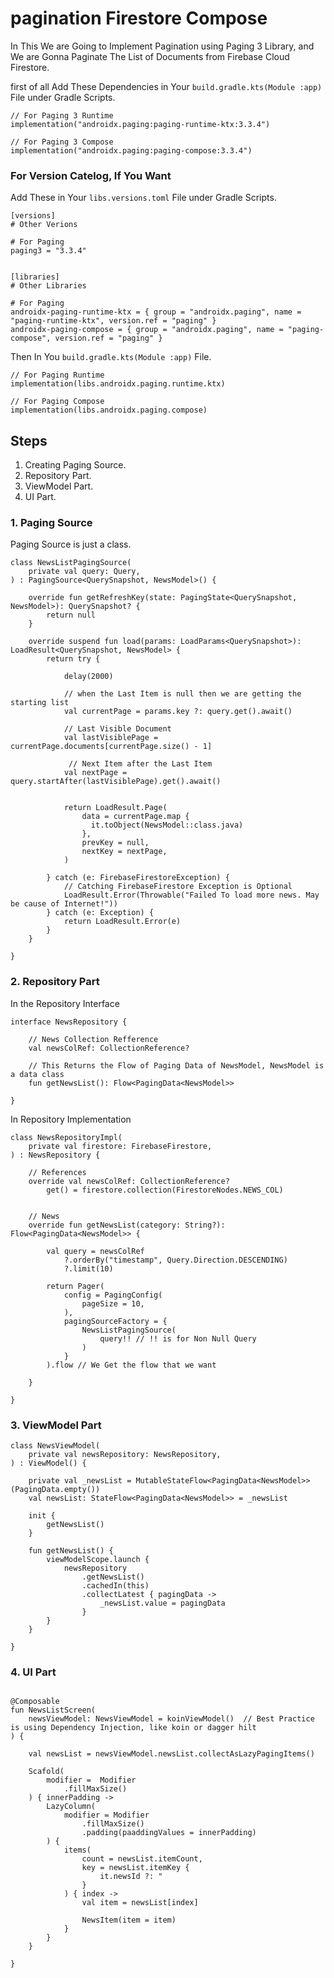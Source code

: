 # pagination Firestore Compose
In This We are Going to Implement Pagination using Paging 3 Library,  and We are Gonna Paginate The List of Documents from Firebase Cloud Firestore.


first of all Add These Dependencies in Your ``` build.gradle.kts(Module :app) ``` File under Gradle Scripts.
```
// For Paging 3 Runtime
implementation("androidx.paging:paging-runtime-ktx:3.3.4")

// For Paging 3 Compose
implementation("androidx.paging:paging-compose:3.3.4")

```

### For Version Catelog, If You Want

Add These in Your ``` libs.versions.toml ``` File under Gradle Scripts.
```
[versions]
# Other Verions

# For Paging
paging3 = "3.3.4"


[libraries]
# Other Libraries

# For Paging
androidx-paging-runtime-ktx = { group = "androidx.paging", name = "paging-runtime-ktx", version.ref = "paging" }
androidx-paging-compose = { group = "androidx.paging", name = "paging-compose", version.ref = "paging" }

```

Then In You ``` build.gradle.kts(Module :app) ``` File.

```
// For Paging Runtime
implementation(libs.androidx.paging.runtime.ktx)

// For Paging Compose
implementation(libs.androidx.paging.compose)

```

## Steps

1. Creating Paging Source.
2. Repository Part.
3. ViewModel Part.
4. UI Part.

### 1. Paging Source
Paging Source is just a class.
```
class NewsListPagingSource(
    private val query: Query,
) : PagingSource<QuerySnapshot, NewsModel>() {

    override fun getRefreshKey(state: PagingState<QuerySnapshot, NewsModel>): QuerySnapshot? {
        return null
    }

    override suspend fun load(params: LoadParams<QuerySnapshot>): LoadResult<QuerySnapshot, NewsModel> {
        return try {

            delay(2000)

            // when the Last Item is null then we are getting the starting list
            val currentPage = params.key ?: query.get().await()

            // Last Visible Document
            val lastVisiblePage = currentPage.documents[currentPage.size() - 1]

             // Next Item after the Last Item
            val nextPage = query.startAfter(lastVisiblePage).get().await()


            return LoadResult.Page(
                data = currentPage.map {
                  it.toObject(NewsModel::class.java)
                },
                prevKey = null,
                nextKey = nextPage,
            )

        } catch (e: FirebaseFirestoreException) {
            // Catching FirebaseFirestore Exception is Optional
            LoadResult.Error(Throwable("Failed To load more news. May be cause of Internet!")) 
        } catch (e: Exception) {
            return LoadResult.Error(e)
        }
    }

}

```



### 2. Repository Part

In the Repository Interface

```
interface NewsRepository {

    // News Collection Refference
    val newsColRef: CollectionReference? 

    // This Returns the Flow of Paging Data of NewsModel, NewsModel is a data class
    fun getNewsList(): Flow<PagingData<NewsModel>> 

}

```

In Repository Implementation

```
class NewsRepositoryImpl(
    private val firestore: FirebaseFirestore,
) : NewsRepository {

    // References
    override val newsColRef: CollectionReference?
        get() = firestore.collection(FirestoreNodes.NEWS_COL)


    // News
    override fun getNewsList(category: String?): Flow<PagingData<NewsModel>> {

        val query = newsColRef
            ?.orderBy("timestamp", Query.Direction.DESCENDING)
            ?.limit(10)

        return Pager(
            config = PagingConfig(
                pageSize = 10,
            ),
            pagingSourceFactory = {
                NewsListPagingSource(
                    query!! // !! is for Non Null Query
                )
            }
        ).flow // We Get the flow that we want

    }

}

```




### 3. ViewModel Part

```
class NewsViewModel(
    private val newsRepository: NewsRepository,
) : ViewModel() {

    private val _newsList = MutableStateFlow<PagingData<NewsModel>>(PagingData.empty())
    val newsList: StateFlow<PagingData<NewsModel>> = _newsList

    init {
        getNewsList()
    }

    fun getNewsList() {
        viewModelScope.launch {
            newsRepository
                .getNewsList()
                .cachedIn(this)
                .collectLatest { pagingData ->
                    _newsList.value = pagingData
                }
        }
    }

}

```



### 4. UI Part

```

@Composable
fun NewsListScreen(
    newsViewModel: NewsViewModel = koinViewModel()  // Best Practice is using Dependency Injection, like koin or dagger hilt
) {

    val newsList = newsViewModel.newsList.collectAsLazyPagingItems()

    Scafold(
        modifier =  Modifier
            .fillMaxSize()
    ) { innerPadding ->
        LazyColumn(
            modifier = Modifier
                .fillMaxSize()
                .padding(paaddingValues = innerPadding)
        ) {
            items(
                count = newsList.itemCount,
                key = newsList.itemKey {
                    it.newsId ?: "
                }
            ) { index ->
                val item = newsList[index]

                NewsItem(item = item)
            }
        }
    }

}

```
